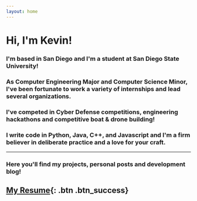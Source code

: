 ```yaml
---
layout: home
---
```


# Hi, I'm Kevin!



### I'm based in San Diego and I'm a student at San Diego State University!  


### As Computer Engineering Major and Computer Science Minor, I've been fortunate to work a variety of internships and lead several organizations.  

### I've competed in Cyber Defense competitions, engineering hackathons and competitive boat & drone building!


### I write code in **Python, Java, C++, and Javascript** and I'm a firm believer in deliberate practice and a love for your craft.  

---

### Here you'll find my projects, personal posts and development blog!  



## [My Resume](https://drive.google.com/file/d/0B_a8dAD49dXnSHlKYTNGekgyTFk/view?usp=sharing){: .btn .btn_success}
